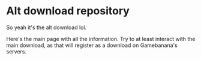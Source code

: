 # Alt download repository

So yeah it's the alt download lol.

Here's the main page with all the information. Try to at least interact with the main download, as that will register as a download on Gamebanana's servers.


